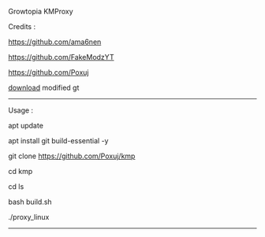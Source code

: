 Growtopia KMProxy

Credits : 

https://github.com/ama6nen

https://github.com/FakeModzYT

https://github.com/Poxuj

[download](https://www.mediafire.com/file/gren56cg77qea6e/gen_signed.apk/file) modified gt

--------------------------------------
Usage :

apt update

apt install git build-essential -y

git clone https://github.com/Poxuj/kmp
​

cd kmp

cd ls

bash build.sh

./proxy_linux

--------------------------------------
